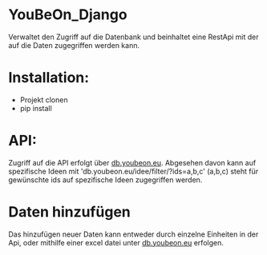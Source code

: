 # YouBeOn_Django

Verwaltet den Zugriff auf die Datenbank und beinhaltet eine RestApi mit der auf die Daten zugegriffen werden kann. 

# Installation:


- Projekt clonen
- pip install

# API:

Zugriff auf die API erfolgt über [db.youbeon.eu](db.youbeon.eu). Abgesehen davon kann auf spezifische Ideen mit 'db.youbeon.eu/idee/filter/?ids=a,b,c' (a,b,c) steht für gewünschte ids auf spezifische Ideen zugegriffen werden. 


# Daten hinzufügen

Das hinzufügen neuer Daten kann entweder durch einzelne Einheiten in der Api, oder mithilfe einer excel datei unter [db.youbeon.eu](db.youbeon.eu/upload) erfolgen.

